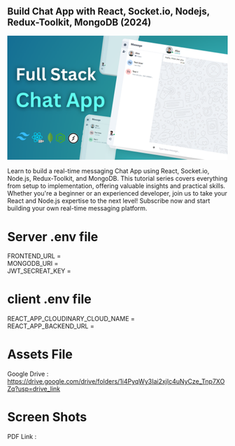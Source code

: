 ﻿## Build Chat App with React, Socket.io, Nodejs, Redux-Toolkit, MongoDB (2024)

![](Full%20Stack%20Chat%20App.png?raw=true "Made by Nishit Shivdasani")

Learn to build a real-time messaging Chat App using React, Socket.io, Node.js, Redux-Toolkit, and MongoDB. This tutorial series covers everything from setup to implementation, offering valuable insights and practical skills. Whether you're a beginner or an experienced developer, join us to take your React and Node.js expertise to the next level! Subscribe now and start building your own real-time messaging platform.

# Server .env file

FRONTEND_URL = <Frontend URL>
<br>
MONGODB_URI  = <Mongodb URI>
<br>
JWT_SECREAT_KEY = <JWT Secreat Key>
<br>

# client .env file

REACT_APP_CLOUDINARY_CLOUD_NAME = <Cloudinary cloud name>
<br>
REACT_APP_BACKEND_URL = <Backend URL>
<br>

# Assets File
Google Drive : https://drive.google.com/drive/folders/1i4PyqWy3Iai2xjIc4uNyCze_Tnp7XOZq?usp=drive_link

# Screen Shots
PDF Link : 
